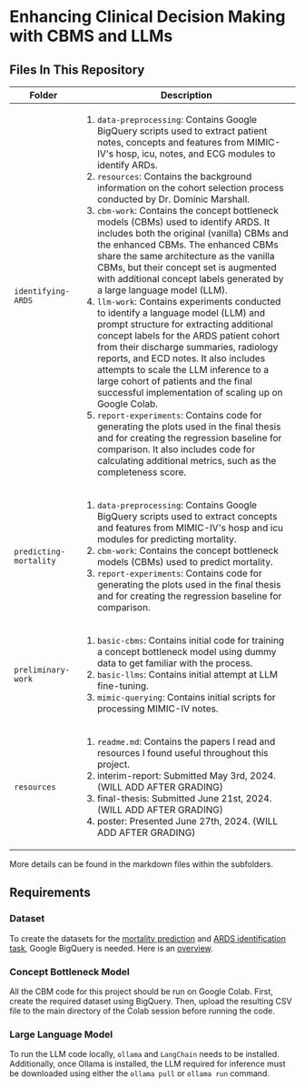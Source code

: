 # Enhancing Clinical Decision Making with CBMS and LLMs

## Files In This Repository
| Folder | Description |
| --------------- | --------------- |
| `identifying-ARDS` | <ol><li>`data-preprocessing`: Contains Google BigQuery scripts used to extract patient notes, concepts and features from MIMIC-IV's hosp, icu, notes, and ECG modules to identify ARDs.</li><li>`resources`: Contains the background information on the cohort selection process conducted by Dr. Dominic Marshall.</li><li>`cbm-work`: Contains the concept bottleneck models (CBMs) used to identify ARDS. It includes both the original (vanilla) CBMs and the enhanced CBMs. The enhanced CBMs share the same architecture as the vanilla CBMs, but their concept set is augmented with additional concept labels generated by a large language model (LLM).</li><li>`llm-work`: Contains experiments conducted to identify a language model (LLM) and prompt structure for extracting additional concept labels for the ARDS patient cohort from their discharge summaries, radiology reports, and ECD notes. It also includes attempts to scale the LLM inference to a large cohort of patients and the final successful implementation of scaling up on Google Colab.</li><li>`report-experiments`: Contains code for generating the plots used in the final thesis and for creating the regression baseline for comparison. It also includes code for calculating additional metrics, such as the completeness score.</li></ol> |
| `predicting-mortality` | <ol><li>`data-preprocessing`: Contains Google BigQuery scripts used to extract concepts and features from MIMIC-IV's hosp and icu modules for predicting mortality.</li><li>`cbm-work`: Contains the concept bottleneck models (CBMs) used to predict mortality.</li><li>`report-experiments`: Contains code for generating the plots used in the final thesis and for creating the regression baseline for comparison.</li></ol> |
| `preliminary-work` | <ol><li>`basic-cbms`: Contains initial code for training a concept bottleneck model using dummy data to get familiar with the process.</li><li>`basic-llms`: Contains initial attempt at LLM fine-tuning.</li><li>`mimic-querying`: Contains initial scripts for processing MIMIC-IV notes.</li></ol> |
| `resources` | <ol><li>`readme.md`: Contains the papers I read and resources I found useful throughout this project.</li><li>interim-report: Submitted May 3rd, 2024. (WILL ADD AFTER GRADING)</li><li>final-thesis: Submitted June 21st, 2024. (WILL ADD AFTER GRADING)</li><li>poster: Presented June 27th, 2024. (WILL ADD AFTER GRADING)</li></ol> |

More details can be found in the markdown files within the subfolders.

## Requirements
### Dataset 
To create the datasets for the [mortality prediction](https://github.com/anish-narain/final-year-project/tree/main/predicting-mortality/data-preprocessing) and [ARDS identification task](https://github.com/anish-narain/final-year-project/tree/main/identifying-ARDS/data-preprocessing), Google BigQuery is needed. Here is an [overview](https://github.com/anish-narain/final-year-project/tree/main/resources#2-mimic-resources). 
### Concept Bottleneck Model
All the CBM code for this project should be run on Google Colab. First, create the required dataset using BigQuery. Then, upload the resulting CSV file to the main directory of the Colab session before running the code.
### Large Language Model 
To run the LLM code locally, `ollama` and `LangChain` needs to be installed. Additionally, once Ollama is installed, the LLM required for inference must be downloaded using either the `ollama pull` or `ollama run` command.
